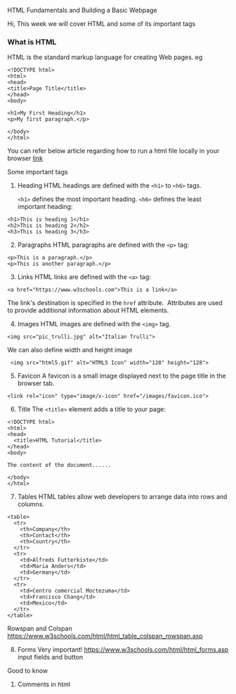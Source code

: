 HTML Fundamentals and Building a Basic Webpage

Hi, This week we will cover HTML and some of its important tags

### What is HTML
HTML is the standard markup language for creating Web pages.
eg
```
<!DOCTYPE html>  
<html>  
<head>  
<title>Page Title</title>  
</head>  
<body>  
  
<h1>My First Heading</h1>  
<p>My first paragraph.</p>  
  
</body>  
</html>
```

You can refer below article regarding how to run a html file locally in your browser [link](https://www.w3schools.com/html/html_editors.asp)

Some important tags
1. Heading
   HTML headings are defined with the `<h1>` to `<h6>` tags.

	`<h1>` defines the most important heading. `<h6>` defines the least important heading:
	
```
<h1>This is heading 1</h1>  
<h2>This is heading 2</h2>  
<h3>This is heading 3</h3>	
```

2. Paragraphs
   HTML paragraphs are defined with the `<p>` tag:
```
<p>This is a paragraph.</p>  
<p>This is another paragraph.</p>
```

3. Links
   HTML links are defined with the `<a>` tag:
```
<a href="https://www.w3schools.com">This is a link</a>
```
The link's destination is specified in the `href` attribute. 
Attributes are used to provide additional information about HTML elements.

4. Images
   HTML images are defined with the `<img>` tag.
```
<img src="pic_trulli.jpg" alt="Italian Trulli">
```

We can also define width and height image
```
 <img src="html5.gif" alt="HTML5 Icon" width="128" height="128">
```

5. Favicon
   A favicon is a small image displayed next to the page title in the browser tab.
```
<link rel="icon" type="image/x-icon" href="/images/favicon.ico">   
```

6. Title
   The `<title>` element adds a title to your page:
```
<!DOCTYPE html>  
<html>  
<head>  
  <title>HTML Tutorial</title>  
</head>  
<body>  
  
The content of the document......  
  
</body>  
</html>   
```

7. Tables
   HTML tables allow web developers to arrange data into rows and columns.
```
<table>  
  <tr>  
    <th>Company</th>  
    <th>Contact</th>  
    <th>Country</th>  
  </tr>  
  <tr>  
    <td>Alfreds Futterkiste</td>  
    <td>Maria Anders</td>  
    <td>Germany</td>  
  </tr>  
  <tr>  
    <td>Centro comercial Moctezuma</td>  
    <td>Francisco Chang</td>  
    <td>Mexico</td>  
  </tr>  
</table>   
```

Rowspan and Colspan
https://www.w3schools.com/html/html_table_colspan_rowspan.asp

8. Forms
   Very important! https://www.w3schools.com/html/html_forms.asp
   input fields and button
   
Good to know
1. Comments in html
	<!-- Write your comments here -->


